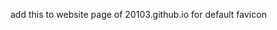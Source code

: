 <link rel="apple-touch-icon" sizes="180x180" href="https://20103.github.io/Favicon/apple-touch-icon.png">
<link rel="icon" type="image/png" sizes="32x32" href="https://20103.github.io/Favicon/favicon-32x32.png">
<link rel="icon" type="image/png" sizes="16x16" href="https://20103.github.io/Favicon/favicon-16x16.png">
<link rel="manifest" href="https://20103.github.io/Favicon/site.webmanifest">
<link rel="shortcut icon" href="https://20103.github.io/Favicon/favicon.ico">
<meta name="msapplication-TileColor" content="#2b5797">
<meta name="msapplication-config" content="https://20103.github.io/Favicon/browserconfig.xml">
<meta name="theme-color" content="#000000">

add this to website page of 20103.github.io for default favicon
